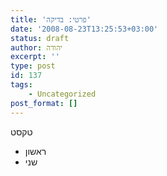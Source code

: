 ```yaml
---
title: 'פרטי: בדיקה'
date: '2008-08-23T13:25:53+03:00'
status: draft
author: יהודה
excerpt: ''
type: post
id: 137
tags:
    - Uncategorized
post_format: []
---
```

טקסט

- ראשון
- שני
